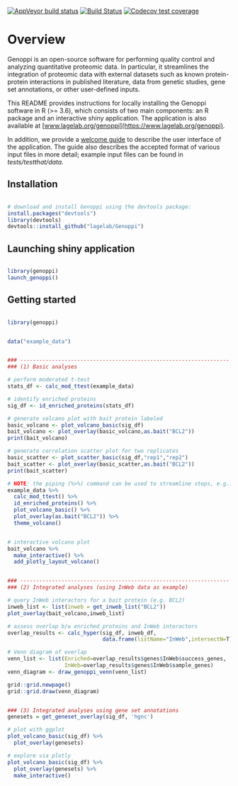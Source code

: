 
<!-- badges: start -->
[![AppVeyor build status](https://ci.appveyor.com/api/projects/status/github/lagelab/Genoppi?branch=master&svg=true)](https://ci.appveyor.com/project/lagelab/genoppi-j8jha)
[![Build Status](https://travis-ci.com/lagelab/Genoppi.svg?branch=master)](https://travis-ci.com/lagelab/Genoppi)
[![Codecov test coverage](https://codecov.io/gh/lagelab/Genoppi/branch/master/graph/badge.svg)](https://codecov.io/gh/lagelab/Genoppi?branch=master)
<!-- badges: end -->



# Overview

Genoppi is an open-source software for performing quality control and analyzing quantitative proteomic data. In particular, it streamlines the integration of proteomic data with external datasets such as known protein-protein interactions in published literature, data from genetic studies, gene set annotations, or other user-defined inputs.

This README provides instructions for locally installing the Genoppi software in R (>= 3.6), which consists of two main components: an R package and an interactive shiny application. The application is also available at [www.lagelab.org/genoppi](https://www.lagelab.org/genoppi).

In addition, we provide a [welcome guide](inst/shiny-examples/myapp/www/welcome_guide_200509.pdf) to describe the user interface of the application. The guide also describes the accepted format of various input files in more detail; example input files can be found in *tests/testthat/data*.


## Installation

```R

# download and install Genoppi using the devtools package:
install.packages("devtools")
library(devtools)
devtools::install_github("lagelab/Genoppi")

```

## Launching shiny application

```R

library(genoppi)
launch_genoppi()

```


## Getting started
```R

library(genoppi)


data("example_data")


### ------------------------------------------------------------------
### (1) Basic analyses

# perform moderated t-test
stats_df <- calc_mod_ttest(example_data)

# identify enriched proteins
sig_df <- id_enriched_proteins(stats_df)

# generate volcano plot with bait protein labeled
basic_volcano <- plot_volcano_basic(sig_df)
bait_volcano <- plot_overlay(basic_volcano,as.bait("BCL2"))
print(bait_volcano)

# generate correlation scatter plot for two replicates
basic_scatter <- plot_scatter_basic(sig_df,"rep1","rep2")
bait_scatter <- plot_overlay(basic_scatter,as.bait("BCL2"))
print(bait_scatter)

# NOTE: the piping (%>%) command can be used to streamline steps, e.g.: 
example_data %>%
  calc_mod_ttest() %>%
  id_enriched_proteins() %>%
  plot_volcano_basic() %>%
  plot_overlay(as.bait("BCL2")) %>% 
  theme_volcano()


# interactive volcano plot
bait_volcano %>%
  make_interactive() %>%
  add_plotly_layout_volcano()


### ------------------------------------------------------------------
### (2) Integrated analyses (using InWeb data as example)

# query InWeb interactors for a bait protein (e.g. BCL2)
inweb_list <- list(inweb = get_inweb_list("BCL2"))
plot_overlay(bait_volcano,inweb_list)

# assess overlap b/w enriched proteins and InWeb interactors
overlap_results <- calc_hyper(sig_df, inweb_df,
                              data.frame(listName="InWeb",intersectN=T), bait="BCL2")

# Venn diagram of overlap
venn_list <- list(Enriched=overlap_results$genes$InWeb$success_genes,
                  InWeb=overlap_results$genes$InWeb$sample_genes)
venn_diagram <- draw_genoppi_venn(venn_list)

grid::grid.newpage()
grid::grid.draw(venn_diagram)


### (3) Integrated analyses using gene set annotations   
genesets = get_geneset_overlay(sig_df, 'hgnc')

# plot with ggplot
plot_volcano_basic(sig_df) %>%
  plot_overlay(genesets)

# explore via plotly
plot_volcano_basic(sig_df) %>%
  plot_overlay(genesets) %>%
  make_interactive()


```

